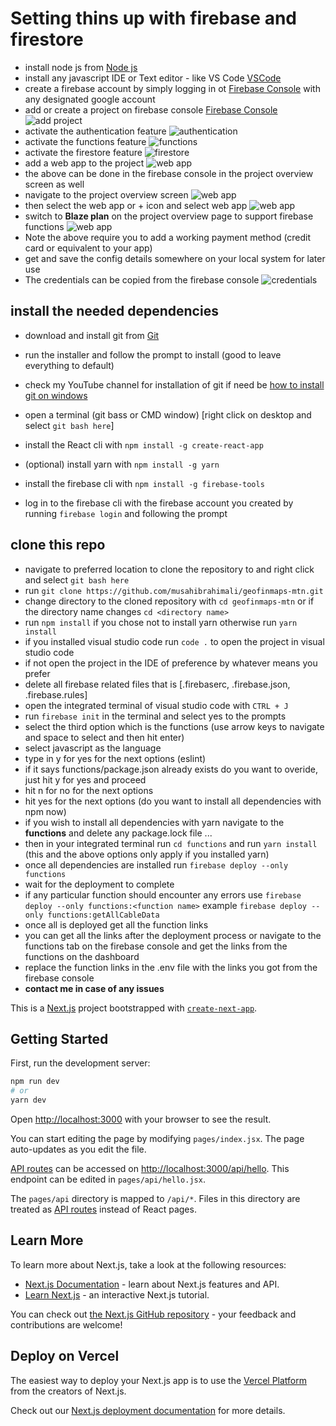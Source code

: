 # Setting thins up with firebase and firestore

- install node js from [Node js](<http://nodejs.org/>)
- install any javascript IDE or Text editor - like VS Code [VSCode](<https://code.visualstudio.com/>)
- create a firebase account by simply logging in ot [Firebase Console](<https://firebase.google.com/>) with any designated google account
- add or create a project on firebase console [Firebase Console](<https://firebase.google.com/>)
![add project](z_preview/add-project.png)
- activate the authentication feature
![authentication](z_preview/auth-and-auth-methods.png)
- activate the functions feature
![functions](z_preview/functions.png)
- activate the firestore feature
![firestore](z_preview/firestore.png)
- add a web app to the project
![web app](z_preview/web-app.png)
- the above can be done in the firebase console in the project overview screen as well
- navigate to the project overview screen
![web app](z_preview/add_web.png)
- then select the web app or + icon and select web app
![web app](z_preview/web_app.png)
- switch to **Blaze plan** on the project overview page to support firebase functions
![web app](z_preview/blaze-plan.png)
- Note the above require you to add a working payment method (credit card or equivalent to your app)
- get and save the config details somewhere on your local system for later use
- The credentials can be copied from the firebase console
![credentials](z_preview/config-details.png)

## install the needed dependencies

- download and install git from [Git](<https://git-scm.com/downloads>)
- run the installer and follow the prompt to install (good to leave everything to default)
- check my YouTube channel for installation of git if need be [how to install git on windows](<https://www.youtube.com/watch?v=5ikMpwsuO4Y />)

- open a terminal (git bass or CMD window) [right click on  desktop and select `git bash here`]
- install the React cli with `npm install -g create-react-app`
- (optional) install yarn with `npm install -g yarn`
- install the firebase cli with `npm install -g firebase-tools`
- log in to the firebase cli with the firebase account you created by running `firebase login` and following the prompt

## clone this repo 

- navigate to preferred location to clone the repository to and right click and select `git bash here`
- run `git clone https://github.com/musahibrahimali/geofinmaps-mtn.git`
- change directory to the cloned repository with `cd geofinmaps-mtn` or if the directory name changes `cd <directory name>`
- run `npm install` if you chose not to install yarn otherwise run `yarn install`
- if you installed visual studio code run `code .` to open the project in visual studio code
- if not open the project in the IDE of preference by whatever means you prefer
- delete all firebase related files that is [.firebaserc, .firebase.json, .firebase.rules]
- open the integrated terminal of visual studio code with `CTRL + J`
- run `firebase init` in the terminal and select yes to the prompts
- select the third option which is the functions (use arrow keys to navigate and space to select and then hit enter)
- select javascript as the language 
- type in y for yes for the next options (eslint)
- if it says functions/package.json already exists do you want to overide, just hit y for yes and proceed
- hit n for no for the next options
- hit yes for the next options (do you want to install all dependencies with npm now)
- if you wish to install all dependencies with yarn navigate to the **functions** and delete any package.lock file ...
- then in your integrated terminal run `cd functions` and run `yarn install` (this and the above options only apply if you installed yarn)
- once all dependencies are installed run `firebase deploy --only functions`
- wait for the deployment to complete
- if any particular function should encounter any errors use `firebase deploy --only functions:<function name>` example `firebase deploy --only functions:getAllCableData`
- once all is deployed get all the function links
- you can get all the links after the deployment process or navigate to the functions tab on the firebase console and get the links from the functions on the dashboard
- replace the function links in the .env file with the links you got from the firebase console
- **contact me in case of any issues**


This is a [Next.js](https://nextjs.org/) project bootstrapped with [`create-next-app`](https://github.com/vercel/next.js/tree/canary/packages/create-next-app).

## Getting Started

First, run the development server:

```bash
npm run dev
# or
yarn dev
```

Open [http://localhost:3000](http://localhost:3000) with your browser to see the result.

You can start editing the page by modifying `pages/index.jsx`. The page auto-updates as you edit the file.

[API routes](https://nextjs.org/docs/api-routes/introduction) can be accessed on [http://localhost:3000/api/hello](http://localhost:3000/api/hello). This endpoint can be edited in `pages/api/hello.jsx`.

The `pages/api` directory is mapped to `/api/*`. Files in this directory are treated as [API routes](https://nextjs.org/docs/api-routes/introduction) instead of React pages.

## Learn More

To learn more about Next.js, take a look at the following resources:

- [Next.js Documentation](https://nextjs.org/docs) - learn about Next.js features and API.
- [Learn Next.js](https://nextjs.org/learn) - an interactive Next.js tutorial.

You can check out [the Next.js GitHub repository](https://github.com/vercel/next.js/) - your feedback and contributions are welcome!

## Deploy on Vercel

The easiest way to deploy your Next.js app is to use the [Vercel Platform](https://vercel.com/new?utm_medium=default-template&filter=next.js&utm_source=create-next-app&utm_campaign=create-next-app-readme) from the creators of Next.js.

Check out our [Next.js deployment documentation](https://nextjs.org/docs/deployment) for more details.
